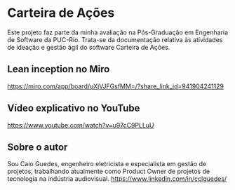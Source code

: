# Carteira de Ações
Este projeto faz parte da minha avaliação na Pós-Graduação em Engenharia de Software da PUC-Rio. Trata-se da documentação relativa às atividades de ideação e gestão ágil do software Carteira de Ações.

## Lean inception no Miro
https://miro.com/app/board/uXjVJFGsfMM=/?share_link_id=941904241129

## Vídeo explicativo no YouTube
https://www.youtube.com/watch?v=u97cC9PLLuU

## Sobre o autor

Sou Caio Guedes, engenheiro eletricista e especialista em gestão de projetos, trabalhando atualmente como Product Owner de projetos de tecnologia na indústria audiovisual. https://www.linkedin.com/in/cclguedes/
